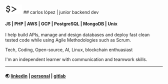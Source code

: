 <img src="cursor.gif" height="30" /> ## carlos lópez | junior backend dev

#### JS | PHP | AWS | GCP | PostgreSQL | MongoDB | Unix

I help build APIs, manage and design databases and deploy fast clean tested code while using Agile Methodologies such as Scrum.

Tech, Coding, Open-source, AI, Linux, blockchain enthuasiast

I'm an independent learner with communication and teamwork skills.
***
#### 🌏 [linkedin](https://www.linkedin.com/in/celopez12) | [personal](https://clopez7.github.io) | [gitlab](www.gitlab.com/clopez12)
